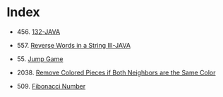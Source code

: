 # Index
* 456\. [132-JAVA](https://github.com/shashank651156/75CodeStrong/blob/main/Code%20Challenges/132.java)
* 557\. [ Reverse Words in a String III-JAVA](https://github.com/shashank651156/75CodeStrong/blob/main/Code%20Challenges/557.java)
* 55\. [Jump Game](https://github.com/shashank651156/75CodeStrong/blob/main/Code%20Challenges/55-jumpGame.java)

* 2038\. [Remove Colored Pieces if Both Neighbors are the Same Color](https://github.com/shashank651156/75CodeStrong/blob/main/Code%20Challenges/day2/2038.java)
* 509\. [Fibonacci Number](https://github.com/shashank651156/75CodeStrong/blob/main/Code%20Challenges/day2/509_fibonacci.java)
